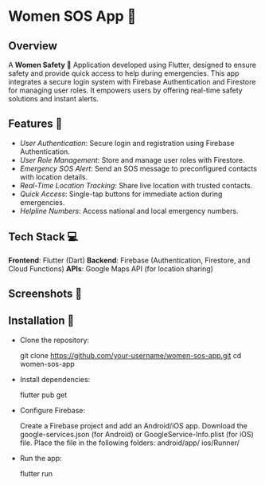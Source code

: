 # Women SOS App 🚨

## Overview

A **Women Safety 🚨** Application developed using Flutter, designed to ensure safety and provide quick access to help during emergencies. This app integrates a secure login system with Firebase Authentication and Firestore for managing user roles. It empowers users by offering real-time safety solutions and instant alerts.

## Features 🌟

- *User Authentication*: Secure login and registration using Firebase Authentication.
- *User Role Management*: Store and manage user roles with Firestore.
- *Emergency SOS Alert*: Send an SOS message to preconfigured contacts with location details.
- *Real-Time Location Tracking*: Share live location with trusted contacts.
- *Quick Access*: Single-tap buttons for immediate action during emergencies.
- *Helpline Numbers*: Access national and local emergency numbers.
  
## Tech Stack 💻

**Frontend**: Flutter (Dart)
**Backend**: Firebase (Authentication, Firestore, and Cloud Functions)
**APIs**: Google Maps API (for location sharing)

## Screenshots 📱

## Installation 🔧

- Clone the repository:

  git clone https://github.com/your-username/women-sos-app.git
  cd women-sos-app

- Install dependencies:

  flutter pub get

- Configure Firebase:

  Create a Firebase project and add an Android/iOS app.
  Download the google-services.json (for Android) or GoogleService-Info.plist (for iOS) file.
  Place the file in the following folders:
  android/app/
  ios/Runner/

- Run the app:

  flutter run






 









